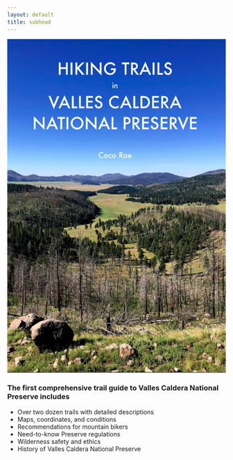 ```yaml
---
layout: default
title: subhead
---
```


<img src="/img/bookcover.jpg" style="max-height: 60vh; text-align: center;">

### The first comprehensive trail guide to Valles Caldera National Preserve includes

* Over two dozen trails with detailed descriptions
* Maps, coordinates, and conditions
* Recommendations for mountain bikers
* Need-to-know Preserve regulations
* Wilderness safety and ethics
* History of Valles Caldera National Preserve 